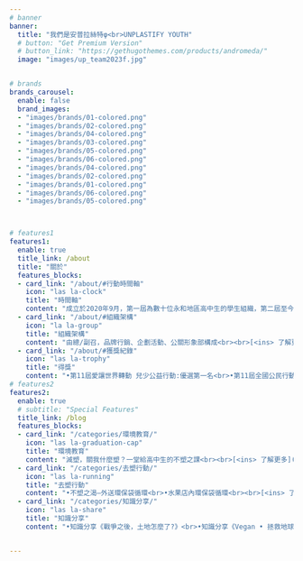 ```yaml
---
# banner
banner:
  title: "我們是安普拉絲特φ<br>UNPLASTIFY YOUTH"
  # button: "Get Premium Version"
  # button_link: "https://gethugothemes.com/products/andromeda/"
  image: "images/up_team2023f.jpg"


# brands
brands_carousel:
  enable: false
  brand_images:
  - "images/brands/01-colored.png"
  - "images/brands/02-colored.png"
  - "images/brands/04-colored.png"
  - "images/brands/03-colored.png"
  - "images/brands/05-colored.png"
  - "images/brands/06-colored.png"
  - "images/brands/04-colored.png"
  - "images/brands/02-colored.png"
  - "images/brands/01-colored.png"
  - "images/brands/06-colored.png"
  - "images/brands/05-colored.png"



# features1
features1:
  enable: true
  title_link: /about
  title: "關於"
  features_blocks:
  - card_link: "/about/#行動時間軸"
    icon: "las la-clock"
    title: "時間軸"
    content: "成立於2020年9月，第一屆為數十位永和地區高中生的學生組織，第二屆至今為一群北一女中的學生。<br><br>[<ins> 了解更多](/about/#行動時間軸)"
  - card_link: "/about/#組織架構"
    icon: "la la-group"
    title: "組織架構"
    content: "由總/副召，品牌行銷、企劃活動、公關形象部構成<br><br>[<ins> 了解更多](/about/#組織架構)"
  - card_link: "/about/#獲獎紀錄"
    icon: "las la-trophy"
    title: "得獎"
    content: "•第11屆愛讓世界轉動 兒少公益行動:優選第一名<br>•第11屆全國公民行動方案競賽:高中組佳作<br><br>[<ins> 了解更多](/about/#獲獎紀錄)"
# features2
features2:
  enable: true
  # subtitle: "Special Features"
  title_link: /blog
  features_blocks:
  - card_link: "/categories/環境教育/"
    icon: "las la-graduation-cap"
    title: "環境教育"
    content: "減塑，關我什麼塑？一堂給高中生的不塑之課<br><br>[<ins> 了解更多](/categories/環境教育/)"
  - card_link: "/categories/去塑行動/"
    icon: "las la-running"
    title: "去塑行動"
    content: "•不塑之渴—外送環保袋循環<br>•水果店內環保袋循環<br><br>[<ins> 了解更多](/categories/去塑行動/)"
  - card_link: "/categories/知識分享/"
    icon: "las la-share"
    title: "知識分享"
    content: "•知識分享《戰爭之後，土地怎麼了?》<br>•知識分享《Vegan • 拯救地球?》<br><br>[<ins> 了解更多](/categories/知識分享/)"


---
```

